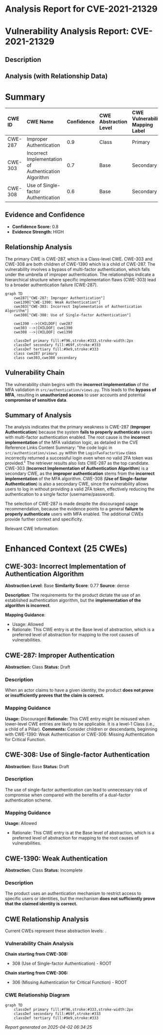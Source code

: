# Analysis Report for CVE-2021-21329

# Vulnerability Analysis Report: CVE-2021-21329

## Description



## Analysis (with Relationship Data)

# Summary
| CWE ID  | CWE Name                                                        | Confidence | CWE Abstraction Level | CWE Vulnerability Mapping Label | CWE-Vulnerability Mapping Notes |
| :-------- | :-------------------------------------------------------------- | :--------- | :---------------------- | :------------------------------ | :------------------------------ |
| CWE-287   | Improper Authentication                                         | 0.9        | Class                   | Primary                         | Discouraged                   |
| CWE-303   | Incorrect Implementation of Authentication Algorithm | 0.7        | Base                    | Secondary                       | Allowed                       |
| CWE-308   | Use of Single-factor Authentication | 0.6        | Base                    | Secondary                       | Allowed                       |

## Evidence and Confidence

*   **Confidence Score:** 0.8
*   **Evidence Strength:** HIGH

## Relationship Analysis
The primary CWE is CWE-287, which is a Class-level CWE. CWE-303 and CWE-308 are both children of CWE-1390 which is a child of CWE-287.
The vulnerability involves a bypass of multi-factor authentication, which falls under the umbrella of improper authentication. The relationships indicate a hierarchical structure where specific implementation flaws (CWE-303) lead to a broader authentication failure (CWE-287).
```mermaid
graph TD
    cwe287["CWE-287: Improper Authentication"]
    cwe1390["CWE-1390: Weak Authentication"]
    cwe303["CWE-303: Incorrect Implementation of Authentication Algorithm"]
    cwe308["CWE-308: Use of Single-factor Authentication"]
    
    cwe1390 -->|CHILDOF| cwe287
    cwe303 -->|CHILDOF| cwe1390
    cwe308 -->|CHILDOF| cwe1390
    
    classDef primary fill:#f96,stroke:#333,stroke-width:2px
    classDef secondary fill:#69f,stroke:#333
    classDef tertiary fill:#9e9,stroke:#333
    class cwe287 primary
    class cwe303,cwe308 secondary
```

## Vulnerability Chain
The vulnerability chain begins with the **incorrect implementation** of the MFA validation in `src/authentication/views.py`. This leads to the **bypass of MFA**, resulting in **unauthorized access** to user accounts and potential **compromise of sensitive data**.

## Summary of Analysis
The analysis indicates that the primary weakness is CWE-287 (**Improper Authentication**) because the system **fails to properly authenticate** users with multi-factor authentication enabled. The root cause is the **incorrect implementation** of the MFA validation logic, as detailed in the CVE Reference Links Content Summary: "the code logic in `src/authentication/views.py` within the `LoginTwoFactorView` class incorrectly returned a successful login even when no valid 2FA token was provided."
The retriever results also lists CWE-287 as the top candidate.
CWE-303 (**Incorrect Implementation of Authentication Algorithm**) is a secondary CWE, as the **improper authentication** stems from the **incorrect implementation** of the MFA algorithm.
CWE-308 (**Use of Single-factor Authentication**) is also a secondary CWE, since the vulnerability allows users to log in without providing a valid 2FA token, effectively reducing the authentication to a single factor (username/password).

The selection of CWE-287 is made despite the discouraged usage recommendation, because the evidence points to a general **failure to properly authenticate** users with MFA enabled. The additional CWEs provide further context and specificity.

Relevant CWE Information:

# Enhanced Context (25 CWEs)

## CWE-303: Incorrect Implementation of Authentication Algorithm
**Abstraction Level**: Base
**Similarity Score**: 0.77
**Source**: dense

**Description**:
The requirements for the product dictate the use of an established authentication algorithm, but the **implementation of the algorithm is incorrect**.

**Mapping Guidance**:
- Usage: Allowed
- Rationale: This CWE entry is at the Base level of abstraction, which is a preferred level of abstraction for mapping to the root causes of vulnerabilities.

## CWE-287: Improper Authentication
**Abstraction:** Class
**Status:** Draft

### Description
When an actor claims to have a given identity, the product **does not prove or insufficiently proves that the claim is correct.**

### Mapping Guidance
**Usage:** Discouraged
**Rationale:** This CWE entry might be misused when lower-level CWE entries are likely to be applicable. It is a level-1 Class (i.e., a child of a Pillar).
**Comments:** Consider children or descendants, beginning with CWE-1390: Weak Authentication or CWE-306: Missing Authentication for Critical Function.

## CWE-308: Use of Single-factor Authentication
**Abstraction:** Base
**Status:** Draft

### Description
The use of single-factor authentication can lead to unnecessary risk of compromise when compared with the benefits of a dual-factor authentication scheme.

### Mapping Guidance
**Usage:** Allowed
- Rationale: This CWE entry is at the Base level of abstraction, which is a preferred level of abstraction for mapping to the root causes of vulnerabilities.

## CWE-1390: Weak Authentication
**Abstraction:** Class
**Status:** Incomplete

### Description
The product uses an authentication mechanism to restrict access to specific users or identities, but the mechanism **does not sufficiently prove that the claimed identity is correct.**


## CWE Relationship Analysis

Current CWEs represent these abstraction levels: .


### Vulnerability Chain Analysis

**Chain starting from CWE-308:**
- 308 (Use of Single-factor Authentication) - ROOT


**Chain starting from CWE-306:**
- 306 (Missing Authentication for Critical Function) - ROOT



### CWE Relationship Diagram

```mermaid
graph TD
    classDef primary fill:#f96,stroke:#333,stroke-width:2px
    classDef secondary fill:#69f,stroke:#333
    classDef tertiary fill:#9e9,stroke:#333
```



*Report generated on 2025-04-02 06:34:25*
